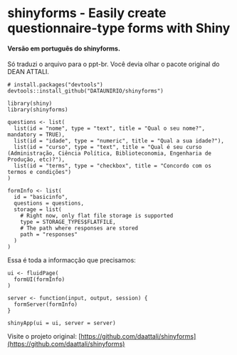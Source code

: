 # shinyforms - Easily create questionnaire-type forms with Shiny 

#### Versão em português do shinyforms.

Só traduzi o arquivo para o ppt-br. Você devia olhar o pacote original do DEAN ATTALI.

```
# install.packages("devtools")
devtools::install_github("DATAUNIRIO/shinyforms")
```


```
library(shiny)
library(shinyforms)

questions <- list(
  list(id = "nome", type = "text", title = "Qual o seu nome?", mandatory = TRUE),
  list(id = "idade", type = "numeric", title = "Qual a sua idade?"),
  list(id = "curso", type = "text", title = "Qual é seu curso (Administração, Ciência Política, Biblioteconomia, Engenharia de  Produção, etc)?"),
  list(id = "terms", type = "checkbox", title = "Concordo com os termos e condições")
)
```


```
formInfo <- list(
  id = "basicinfo",
  questions = questions,
  storage = list(
    # Right now, only flat file storage is supported
    type = STORAGE_TYPES$FLATFILE,
    # The path where responses are stored
    path = "responses"
  )
)
```

Essa é toda a informacção que precisamos:

```
ui <- fluidPage(
  formUI(formInfo)
)

server <- function(input, output, session) {
  formServer(formInfo)
}

shinyApp(ui = ui, server = server)
```

Visite o projeto original: [https://github.com/daattali/shinyforms](https://github.com/daattali/shinyforms)


